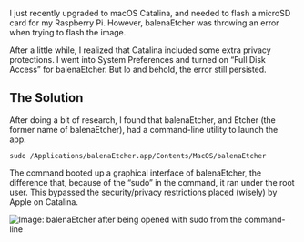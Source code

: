 I just recently upgraded to macOS Catalina, and needed to flash a microSD card for my Raspberry Pi. However, balenaEtcher was throwing an error when trying to flash the image.

After a little while, I realized that Catalina included some extra privacy protections. I went into System Preferences and turned on “Full Disk Access” for balenaEtcher. But lo and behold, the error still persisted.

## The Solution

After doing a bit of research, I found that balenaEtcher, and Etcher (the former name of balenaEtcher), had a command-line utility to launch the app.

`sudo /Applications/balenaEtcher.app/Contents/MacOS/balenaEtcher`

The command booted up a graphical interface of balenaEtcher, the difference that, because of the “sudo” in the command, it ran under the root user. This bypassed the security/privacy restrictions placed (wisely) by Apple on Catalina.

![Image: balenaEtcher after being opened with sudo from the command-line](https://i.imgur.com/EDFFWhw.png)